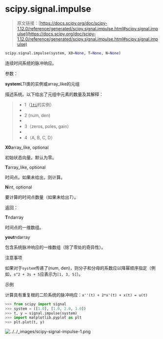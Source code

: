 # scipy.signal.impulse

> 原文链接：[https://docs.scipy.org/doc/scipy-1.12.0/reference/generated/scipy.signal.impulse.html#scipy.signal.impulse](https://docs.scipy.org/doc/scipy-1.12.0/reference/generated/scipy.signal.impulse.html#scipy.signal.impulse)

```py
scipy.signal.impulse(system, X0=None, T=None, N=None)
```

连续时间系统的脉冲响应。

参数：

**system**LTI类的实例或array_like的元组

描述系统。以下给出了元组中元素的数量及其解释：

> +   1（[`lti`](scipy.signal.lti.html#scipy.signal.lti "scipy.signal.lti")的实例）
> +   
> +   2 (num, den)
> +   
> +   3（zeros, poles, gain）
> +   
> +   4（A, B, C, D）

**X0**array_like, optional

初始状态向量。默认为零。

**T**array_like, optional

时间点。如果未给出，则计算。

**N**int, optional

要计算的时间点数量（如果未给出*T*）。

返回：

**T**ndarray

时间点的一维数组。

**yout**ndarray

包含系统脉冲响应的一维数组（除了零处的奇异性）。

注意事项

如果对于`system`传递了(num, den)，则分子和分母的系数应以降幂顺序指定（例如，`s^2 + 3s + 5`应表示为`[1, 3, 5]`）。

示例

计算具有重复根的二阶系统的脉冲响应：`x''(t) + 2*x'(t) + x(t) = u(t)`

```py
>>> from scipy import signal
>>> system = ([1.0], [1.0, 2.0, 1.0])
>>> t, y = signal.impulse(system)
>>> import matplotlib.pyplot as plt
>>> plt.plot(t, y) 
```

![../../_images/scipy-signal-impulse-1.png](../Images/bccbebcd64ddab1cd37d76d49d91cf6f.png)
